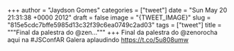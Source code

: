 
+++
author = "Jaydson Gomes"
categories = ["tweet"]
date = "Sun May 20 21:31:38 +0000 2012"
draft = false
image = "{TWEET_IMAGE}"
slug = "815e5cdc7bffe5985d13c32f39c6ea0749c2ad03"
tags = ["tweet"]
title = """Final da palestra do @zen..."""
+++
Final da palestra do @zenorocha aqui na #JSConfAR Galera aplaudindo https://t.co/5u808umw
